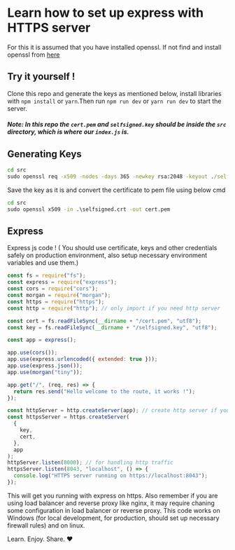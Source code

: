 # Learn how to set up express with HTTPS server

For this it is assumed that you have installed openssl. If not find and install openssl from [here](https://www.openssl.org/source/)

## Try it yourself !
Clone this repo and generate the keys as mentioned below, install libraries with `npm install` or `yarn`.Then run `npm run dev` or `yarn run dev` to start the server.
<br>
##### Note: In this repo the `cert.pem` and `selfsigned.key` should be inside the `src` directory, which is where our `index.js` is.

## Generating Keys

```cmd
cd src
sudo openssl req -x509 -nodes -days 365 -newkey rsa:2048 -keyout ./selfsigned.key -out selfsigned.crt
```

Save the key as it is and convert the certificate to pem file using below cmd

```cmd
cd src
sudo openssl x509 -in .\selfsigned.crt -out cert.pem
```

## Express

Express js code ! ( You should use certificate, keys and other credentials safely on production environment, also setup necessary environment variables and use them.)

```js
const fs = require("fs");
const express = require("express");
const cors = require("cors");
const morgan = require("morgan");
const https = require("https");
const http = require("http"); // only import if you need http server

const cert = fs.readFileSync(__dirname + "/cert.pem", "utf8");
const key = fs.readFileSync(__dirname + "/selfsigned.key", "utf8");

const app = express();

app.use(cors());
app.use(express.urlencoded({ extended: true }));
app.use(express.json());
app.use(morgan("tiny"));

app.get("/", (req, res) => {
  return res.send("Hello welcome to the route, it works !");
});

const httpServer = http.createServer(app); // create http server if you want !
const httpsServer = https.createServer(
  {
    key,
    cert,
  },
  app
);
httpServer.listen(8000); // for handling http traffic
httpsServer.listen(8043, "localhost", () => {
  console.log("HTTPS server running on https://localhost:8043");
});
```

This will get you running with express on https. Also remember if you are using load balancer and reverse proxy like nginx,
it may require chaning some configuration in load balancer or reverse proxy. This code works on Windows (for local development, for production, should set up necessary firewall rules)
and on linux.

Learn. Enjoy. Share. ❤️